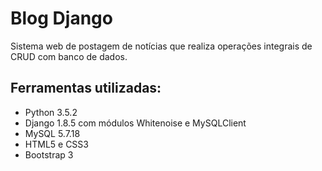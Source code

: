 # Blog Django
Sistema web de postagem de notícias que realiza operações integrais de CRUD com banco de dados.

## Ferramentas utilizadas:
- Python 3.5.2
- Django 1.8.5 com módulos Whitenoise e MySQLClient
- MySQL 5.7.18
- HTML5 e CSS3
- Bootstrap 3
